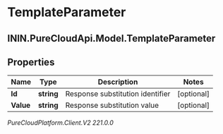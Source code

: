 # TemplateParameter

## ININ.PureCloudApi.Model.TemplateParameter

## Properties

|Name | Type | Description | Notes|
|------------ | ------------- | ------------- | -------------|
| **Id** | **string** | Response substitution identifier | [optional] |
| **Value** | **string** | Response substitution value | [optional] |



_PureCloudPlatform.Client.V2 221.0.0_
